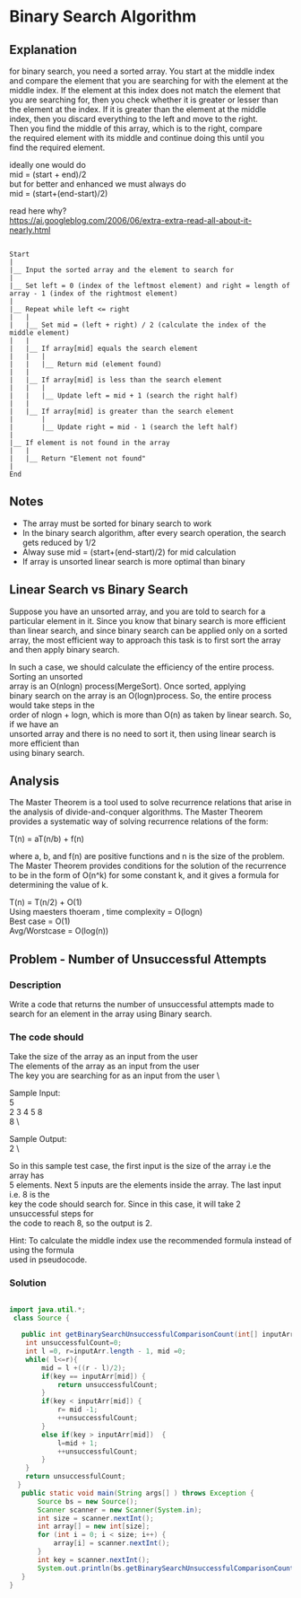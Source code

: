 # Binary Search Algorithm

## Explanation

for binary search, you need a sorted array. You start at the middle index \
and compare the element that you are searching for with the element at the\
 middle index. If the element at this index does not match the element that \
 you are searching for, then you check whether it is greater or lesser than \
 the element at the index. If it is greater than the element at the middle \
 index, then you discard everything to the left and move to the right. \
 Then you find the middle of this array, which is to the right, compare \
 the required element with its middle and continue doing this until you \
 find the required element.

ideally one would do\
mid = (start + end)/2 \
but for better and enhanced we must always do \
mid = (start+(end-start)/2) 

read here why? \
https://ai.googleblog.com/2006/06/extra-extra-read-all-about-it-nearly.html

```flow

Start
|
|__ Input the sorted array and the element to search for
|
|__ Set left = 0 (index of the leftmost element) and right = length of array - 1 (index of the rightmost element)
|
|__ Repeat while left <= right
|   |
|   |__ Set mid = (left + right) / 2 (calculate the index of the middle element)
|   |
|   |__ If array[mid] equals the search element
|   |   |
|   |   |__ Return mid (element found)
|   |
|   |__ If array[mid] is less than the search element
|   |   |
|   |   |__ Update left = mid + 1 (search the right half)
|   |
|   |__ If array[mid] is greater than the search element
|       |
|       |__ Update right = mid - 1 (search the left half)
|
|__ If element is not found in the array
|   |
|   |__ Return "Element not found"
|
End

```

## Notes

- The array must be sorted for binary search to work
- In the binary search algorithm, after every search operation, the search gets reduced by  1/2
- Alway suse mid = (start+(end-start)/2) for mid calculation
- If array is unsorted linear search is more optimal than binary

## Linear Search vs Binary Search

Suppose you have an unsorted array, and you are told to search for a particular element in it. Since you know that binary search is more efficient than linear search, and since binary search can be applied only on a sorted array, the most efficient way to approach this task is to first sort the array and then apply binary search.

In such a case, we should calculate the efficiency of the entire process. Sorting an unsorted \
array is an O(nlogn) process(MergeSort). Once sorted, applying \
binary search on the array is an O(logn)process. So, the entire process would take steps in the \
order of nlogn + logn, which is more than O(n) as taken by linear search. So, if we have an \
unsorted array and there is no need to sort it, then using linear search is more efficient than \
using binary search.

## Analysis

The Master Theorem is a tool used to solve recurrence relations that arise in the analysis of divide-and-conquer algorithms. The Master Theorem provides a systematic way of solving recurrence relations of the form:

T(n) = aT(n/b) + f(n)

where a, b, and f(n) are positive functions and n is the size of the problem. The Master Theorem provides conditions for the solution of the recurrence to be in the form of O(n^k) for some constant k, and it gives a formula for determining the value of k.

T(n) = T(n/2) + O(1) \
Using maesters thoeram , time complexity = O(logn) \
Best case = O(1) \
Avg/Worstcase = O(log(n))

## Problem - Number of Unsuccessful Attempts

### Description

Write a code that returns the number of unsuccessful attempts made to search for an element in the array using Binary search.

### The code should

Take the size of the array as an input from the user \
The elements of the array as an input from the user \
The key you are searching for as an input from the user \

Sample Input: \
5 \
2 3 4 5 8 \
8 \

Sample Output: \
2 \

So in this sample test case, the first input is the size of the array i.e the array has \
5 elements. Next 5 inputs are the elements inside the array. The last input i.e. 8 is the \
key the code should search for. Since in this case, it will take 2 unsuccessful steps for \
the code to reach 8, so the output is 2.

Hint: To calculate the middle index use the recommended formula instead of using the formula \
used in pseudocode.

### Solution

```java

import java.util.*;
 class Source {
   
   public int getBinarySearchUnsuccessfulComparisonCount(int[] inputArr, int key) {
    int unsuccessfulCount=0;
    int l =0, r=inputArr.length - 1, mid =0;
    while( l<=r){
        mid = l +((r - l)/2);
        if(key == inputArr[mid]) {
            return unsuccessfulCount;
        }
        if(key < inputArr[mid]) {
            r= mid -1;
            ++unsuccessfulCount;
        }
        else if(key > inputArr[mid])  {
            l=mid + 1;
            ++unsuccessfulCount;
        }
    }
    return unsuccessfulCount;
  }
   public static void main(String args[] ) throws Exception {
       Source bs = new Source();
       Scanner scanner = new Scanner(System.in);
       int size = scanner.nextInt();
       int array[] = new int[size];
       for (int i = 0; i < size; i++) {
           array[i] = scanner.nextInt();
       }
       int key = scanner.nextInt();
       System.out.println(bs.getBinarySearchUnsuccessfulComparisonCount(array, key));
   }
}

```
